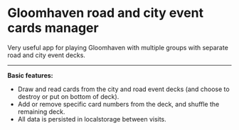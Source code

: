 # Gloomhaven road and city event cards manager
Very useful app for playing Gloomhaven with multiple groups with separate road and city event decks.

---

**Basic features:**
- Draw and read cards from the city and road event decks (and choose to destroy or put on bottom of deck).
- Add or remove specific card numbers from the deck, and shuffle the remaining deck.
- All data is persisted in localstorage between visits.
